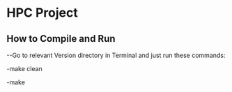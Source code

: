 # HPC Project

## How to Compile and Run

--Go to relevant Version directory in Terminal and just run these commands:

-make clean


-make


